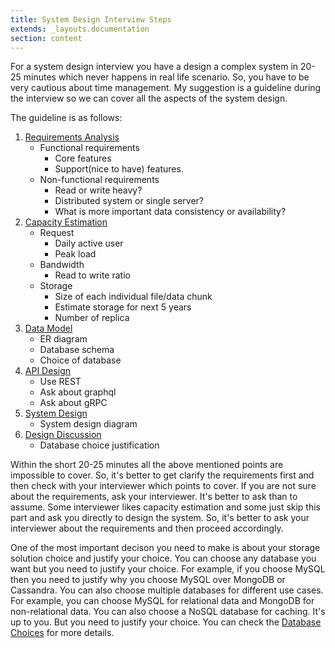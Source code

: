 ```yaml
---
title: System Design Interview Steps
extends: _layouts.documentation
section: content
---
```


For a system design interview you have a design a complex system in 20-25 minutes which never happens in real life scenario. So, you have to be very cautious about time management. My suggestion is a guideline during the interview so we can cover all the aspects of the system design.

The guideline is as follows:

1.  [Requirements Analysis](/interview-techniques/requirement-analysis)
    - Functional requirements
        - Core features
        - Support(nice to have) features.
    - Non-functional requirements
        - Read or write heavy?
        - Distributed system or single server?
        - What is more important data consistency or availability?
2.  [Capacity Estimation](/interview-techniques/capacity-estimation)
    - Request
        - Daily active user
        - Peak load
    - Bandwidth
        - Read to write ratio
    - Storage
        - Size of each individual file/data chunk
        - Estimate storage for next 5 years
        - Number of replica
3.  [Data Model](/interview-techniques/data-model)
    - ER diagram
    - Database schema
    - Choice of database
4.  [API Design](/interview-techniques/api-design)
    - Use REST
    - Ask about graphql
    - Ask about gRPC
5.  [System Design](/interview-techniques/system-design)
    - System design diagram
6.  [Design Discussion](/interview-techniques/design-discussion)
    - Database choice justification

Within the short 20-25 minutes all the above mentioned points are impossible to cover. So, it's better to get clarify the requirements first and then check with your interviewer which points to cover. If you are not sure about the requirements, ask your interviewer. It's better to ask than to assume. Some interviewer likes capacity estimation and some just skip this part and ask you directly to design the system. So, it's better to ask your interviewer about the requirements and then proceed accordingly.

One of the most important decison you need to make is about your storage solution choice and justify your choice. You can choose any database you want but you need to justify your choice. For example, if you choose MySQL then you need to justify why you choose MySQL over MongoDB or Cassandra. You can also choose multiple databases for different use cases. For example, you can choose MySQL for relational data and MongoDB for non-relational data. You can also choose a NoSQL database for caching. It's up to you. But you need to justify your choice. You can check the [Database Choices](/interview-techniques/database-choices) for more details.
